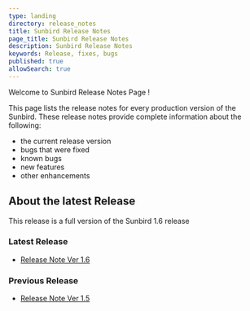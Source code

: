 ```yaml
---
type: landing
directory: release_notes
title: Sunbird Release Notes
page_title: Sunbird Release Notes
description: Sunbird Release Notes
keywords: Release, fixes, bugs
published: true
allowSearch: true
---
```

Welcome to Sunbird Release Notes Page !

This page lists the release notes for every production version of the Sunbird.
These release notes provide complete information about the following: 

- the current release version
- bugs that were fixed
- known bugs 
- new features
- other enhancements 

## About the latest Release

This release is a full version of the Sunbird 1.6 release


<div class="row">
    <div class="col-sm-4">
        <h3>Latest Release</h3>
        <ul>
            <li><a href="" target="_blank">Release Note Ver 1.6 </a></li>
        </ul>
    </div>
    <div class="col-sm-4">
        <h3>Previous Release</h3>
        <ul>
            <li><a href="" target="_blank">Release Note Ver 1.5 </a></li>
        </ul>
        
